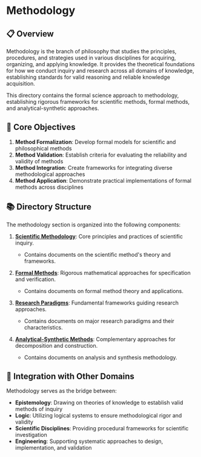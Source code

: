 # Methodology

## 📋 Overview

Methodology is the branch of philosophy that studies the principles, procedures, and strategies used in various disciplines for acquiring, organizing, and applying knowledge. It provides the theoretical foundations for how we conduct inquiry and research across all domains of knowledge, establishing standards for valid reasoning and reliable knowledge acquisition.

This directory contains the formal science approach to methodology, establishing rigorous frameworks for scientific methods, formal methods, and analytical-synthetic approaches.

## 🎯 Core Objectives

1. **Method Formalization**: Develop formal models for scientific and philosophical methods
2. **Method Validation**: Establish criteria for evaluating the reliability and validity of methods
3. **Method Integration**: Create frameworks for integrating diverse methodological approaches
4. **Method Application**: Demonstrate practical implementations of formal methods across disciplines

## 📚 Directory Structure

The methodology section is organized into the following components:

1. **[Scientific Methodology](./01_Scientific_Method/)**: Core principles and practices of scientific inquiry.
   - Contains documents on the scientific method's theory and frameworks.

2. **[Formal Methods](./02_Formal_Methods/)**: Rigorous mathematical approaches for specification and verification.
   - Contains documents on formal method theory and applications.

3. **[Research Paradigms](./03_Research_Paradigms/)**: Fundamental frameworks guiding research approaches.
   - Contains documents on major research paradigms and their characteristics.

4. **[Analytical-Synthetic Methods](./04_Analytical_Synthetic_Methods/)**: Complementary approaches for decomposition and construction.
   - Contains documents on analysis and synthesis methodology.

## 🔄 Integration with Other Domains

Methodology serves as the bridge between:

- **Epistemology**: Drawing on theories of knowledge to establish valid methods of inquiry
- **Logic**: Utilizing logical systems to ensure methodological rigor and validity
- **Scientific Disciplines**: Providing procedural frameworks for scientific investigation
- **Engineering**: Supporting systematic approaches to design, implementation, and validation
